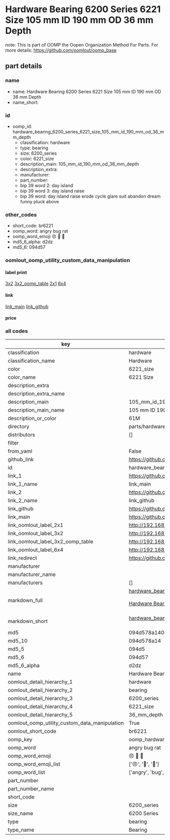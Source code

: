# Hardware Bearing 6200 Series 6221 Size 105 mm ID 190 mm OD 36 mm Depth  

note: This is part of OOMP the Oopen Organization Method For Parts. For more details: https://github.com/oomlout/oomp_base

##  part details
  







### name
* name: Hardware Bearing 6200 Series 6221 Size 105 mm ID 190 mm OD 36 mm Depth
* name_short: 
### id
* oomp_id: hardware_bearing_6200_series_6221_size_105_mm_id_190_mm_od_36_mm_depth
  * classification: hardware
  * type: bearing
  * size: 6200_series
  * color: 6221_size
  * description_main: 105_mm_id_190_mm_od_36_mm_depth
  * description_extra: 
  * manufacturer: 
  * part_number: 
  * bip 39 word 2: day island
  * bip 39 word 3: day island raise
  * bip 39 word: day island raise erode cycle glare suit abandon dream funny pluck above

### other_codes
* short_code: br6221
* oomp_word: angry bug rat
* oomp_word_emoji :angry: :bug: :rat:
* md5_6_alpha: d2dz
* md5_6: 094d57






### oomlout_oomp_utility_custom_data_manipulation
#### label print
[3x2](http://192.168.1.245:1112/?label=oomp%20d2dz)
[3x2_oomp_table](http://192.168.1.108:1112/?label=oomp%20d2dz)
[2x1](http://192.168.1.242:1112/?label=oomp%20d2dz)
[6x4](http://192.168.1.55:1112/?label=oomp%20d2dz)    

#### link

[link_main](https://github.com/oomlout/oomlout_oomp_version_1_messy/tree/main/parts/hardware_bearing_6200_series_6221_size_105_mm_id_190_mm_od_36_mm_depth) [link_github](https://github.com/oomlout/oomlout_oomp_version_1_messy/tree/main/parts/hardware_bearing_6200_series_6221_size_105_mm_id_190_mm_od_36_mm_depth)                             

#### price







### all codes 
| key | value |  
| --- | --- |  
| classification | hardware |  
| classification_name | Hardware |  
| color | 6221_size |  
| color_name | 6221 Size |  
| description_extra |  |  
| description_extra_name |  |  
| description_main | 105_mm_id_190_mm_od_36_mm_depth |  
| description_main_name | 105 mm ID 190 mm OD 36 mm Depth |  
| description_or_color | 61M |  
| directory | parts/hardware_bearing_6200_series_6221_size_105_mm_id_190_mm_od_36_mm_depth |  
| distributors | [] |  
| filter |  |  
| from_yaml | False |  
| github_link | https://github.com/oomlout/oomlout_oomp_part_src/tree/main/parts/hardware_bearing_6200_series_6221_size_105_mm_id_190_mm_od_36_mm_depth |  
| id | hardware_bearing_6200_series_6221_size_105_mm_id_190_mm_od_36_mm_depth |  
| link_1 | https://github.com/oomlout/oomlout_oomp_version_1_messy/tree/main/parts/hardware_bearing_6200_series_6221_size_105_mm_id_190_mm_od_36_mm_depth |  
| link_1_name | link_main |  
| link_2 | https://github.com/oomlout/oomlout_oomp_version_1_messy/tree/main/parts/hardware_bearing_6200_series_6221_size_105_mm_id_190_mm_od_36_mm_depth |  
| link_2_name | link_github |  
| link_github | https://github.com/oomlout/oomlout_oomp_version_1_messy/tree/main/parts/hardware_bearing_6200_series_6221_size_105_mm_id_190_mm_od_36_mm_depth |  
| link_main | https://github.com/oomlout/oomlout_oomp_version_1_messy/tree/main/parts/hardware_bearing_6200_series_6221_size_105_mm_id_190_mm_od_36_mm_depth |  
| link_oomlout_label_2x1 | http://192.168.1.242:1112/?label=oomp%20d2dz |  
| link_oomlout_label_3x2 | http://192.168.1.245:1112/?label=oomp%20d2dz |  
| link_oomlout_label_3x2_oomp_table | http://192.168.1.108:1112/?label=oomp%20d2dz |  
| link_oomlout_label_6x4 | http://192.168.1.55:1112/?label=oomp%20d2dz |  
| link_redirect | https://github.com/oomlout/oomlout_oomp_version_1_messy/tree/main/parts/hardware_bearing_6200_series_6221_size_105_mm_id_190_mm_od_36_mm_depth |  
| manufacturer |  |  
| manufacturer_name |  |  
| manufacturers | [] |  
| markdown_full | [hardware_bearing_6200_series_6221_size_105_mm_id_190_mm_od_36_mm_depth](none)<br>[](none)<br>[Hardware Bearing 6200 Series 6221 Size 105 Mm Id 190 Mm Od 36 Mm Depth](none)<br><br> |  
| markdown_short | [hardware_bearing_6200_series_6221_size_105_mm_id_190_mm_od_36_mm_depth](none)<br><br> |  
| md5 | 094d578a14001b218b1b64c9625d99c0 |  
| md5_10 | 094d578a14 |  
| md5_5 | 094d5 |  
| md5_6 | 094d57 |  
| md5_6_alpha | d2dz |  
| name | Hardware Bearing 6200 Series 6221 Size 105 mm ID 190 mm OD 36 mm Depth |  
| oomlout_detail_hierarchy_1 | hardware |  
| oomlout_detail_hierarchy_2 | bearing |  
| oomlout_detail_hierarchy_3 | 6200_series |  
| oomlout_detail_hierarchy_4 | 6221_size |  
| oomlout_detail_hierarchy_5 | 36_mm_depth |  
| oomlout_oomp_utility_custom_data_manipulation | True |  
| oomlout_short_code | br6221 |  
| oomp_key | oomp_hardware_bearing_6200_series_6221_size_105_mm_id_190_mm_od_36_mm_depth |  
| oomp_word | angry bug rat |  
| oomp_word_emoji | :angry: :bug: :rat: |  
| oomp_word_emoji_list | [':angry:', ':bug:', ':rat:'] |  
| oomp_word_list | ['angry', 'bug', 'rat'] |  
| part_number |  |  
| part_number_name |  |  
| short_code |  |  
| size | 6200_series |  
| size_name | 6200 Series |  
| type | bearing |  
| type_name | Bearing |  
